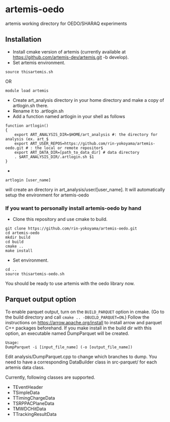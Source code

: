 # artemis-oedo
artemis working directory for OEDO/SHARAQ experiments

## Installation
- Install cmake version of artemis (currently available at https://github.com/artemis-dev/artemis.git -b develop).
- Set artemis environment.
```
source thisartemis.sh
```
OR
```
module load artemis
```
- Create art_analysis directory in your home directory and make a copy of artlogin.sh there.
- Rename it to .artlogin.sh
- Add a function named artlogin in your shell as follows
```
function artlogin()
{
    export ART_ANALYSIS_DIR=$HOME/art_analysis #: the directory for analysis (ex. art_$
    export ART_USER_REPOS=https://github.com/rin-yokoyama/artemis-oedo.git # : the local or remote repositor$
    export ART_DATA_DIR=[path_to_data_dir] # data directory
    . $ART_ANALYSIS_DIR/.artlogin.sh $1
}
```
-
```
artlogin [user_name]
```
will create an directory in art_analysis/user/[user_name]. It will automatically setup the environment for artemis-oedo

### If you want to personally install artemis-oedo by hand
- Clone this repository and use cmake to build.
```
git clone https://github.com/rin-yokoyama/artemis-oedo.git
cd artemis-oedo
mkdir build
cd build
cmake ..
make install
```
- Set environment.
```
cd ..
source thisartemis-oedo.sh
```
You should be ready to use artemis with the oedo library now.

## Parquet output option
To enable parquet output, turn on the `BUILD_PARQUET` option in cmake. (Go to the build directory and call `cmake .. -DBUILD_PARQUET=ON`.)
Follow the instructions on https://arrow.apache.org/install to install arrow and parquet C++ packages beforehand.
If you make install in the build dir with this option, an executable named DumpParquet will be created.
```
Usage:
DumpParquet -i [input_file_name] (-o [output_file_name])
```
Edit analysis/DumpParquet.cpp to change which branches to dump.
You need to have a corresponding DataBuilder class in src-parquet/ for each artemis data class.

Currently, following classes are supported.
- TEventHeader
- TSimpleData
- TTimingChargeData
- TSRPPACPlaneData
- TMWDCHitData
- TTrackingResultData
